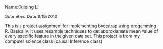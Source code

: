 Name:Cuiqing Li

Submitted Date:9/18/2016

This is a project assignment for implementing bootstrap using progamming R. Basically, it uses resample techniques to get approxiamate mean value of every specific feature in the given data set. This project is from my computer science class (causal Inference class) 